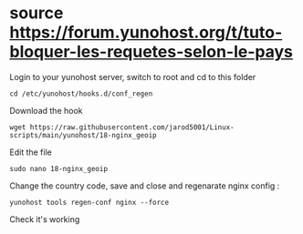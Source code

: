 
# source https://forum.yunohost.org/t/tuto-bloquer-les-requetes-selon-le-pays

Login to your yunohost server, switch to root and cd to this folder

`cd /etc/yunohost/hooks.d/conf_regen`

Download the hook

`wget https://raw.githubusercontent.com/jarod5001/Linux-scripts/main/yunohost/18-nginx_geoip`

Edit the file

`sudo nano 18-nginx_geoip`

Change the country code, save and close and regenarate nginx config :

`yunohost tools regen-conf nginx --force `

Check it's working

